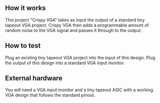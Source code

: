 <!---

This file is used to generate your project datasheet. Please fill in the information below and delete any unused
sections.

You can also include images in this folder and reference them in the markdown. Each image must be less than
512 kb in size, and the combined size of all images must be less than 1 MB.
-->

## How it works

This project "Crispy VGA" takes as input the output of a standard tiny tapeout VGA project.
Crispy VGA then adds a programmable amount of random noise to the VGA signal and passes it through to the output.


## How to test

Plug an existing tiny tapeout VGA project into the input of this design.
Plug the output of this design into a standard VGA input monitor. 

## External hardware

You will need a VGA input monitor and a tiny tapeout ASIC with a working VGA design that follows the standard pinout.
